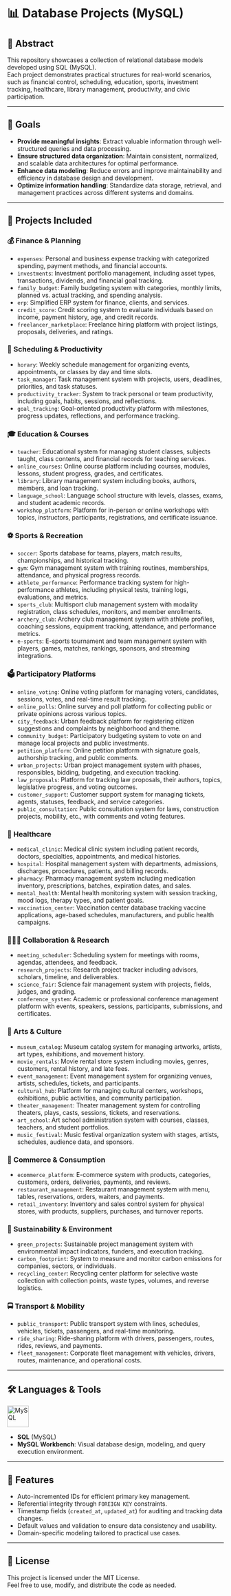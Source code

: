 # 📊 Database Projects (MySQL)

## 📌 Abstract
This repository showcases a collection of relational database models developed using SQL (MySQL).  
Each project demonstrates practical structures for real-world scenarios, such as financial control, scheduling, education, sports, investment tracking, healthcare, library management, productivity, and civic participation.

---

## 🎯 Goals
- **Provide meaningful insights**: Extract valuable information through well-structured queries and data processing.
- **Ensure structured data organization**: Maintain consistent, normalized, and scalable data architectures for optimal performance.
- **Enhance data modeling**: Reduce errors and improve maintainability and efficiency in database design and development.
- **Optimize information handling**: Standardize data storage, retrieval, and management practices across different systems and domains.

---

## 📁 Projects Included

### 💰 Finance & Planning
- `expenses`: Personal and business expense tracking with categorized spending, payment methods, and financial accounts.
- `investments`: Investment portfolio management, including asset types, transactions, dividends, and financial goal tracking.
- `family_budget`: Family budgeting system with categories, monthly limits, planned vs. actual tracking, and spending analysis.
- `erp`: Simplified ERP system for finance, clients, and services.
- `credit_score`: Credit scoring system to evaluate individuals based on income, payment history, age, and credit records.
- `freelancer_marketplace`: Freelance hiring platform with project listings, proposals, deliveries, and ratings.

### 📅 Scheduling & Productivity
- `horary`: Weekly schedule management for organizing events, appointments, or classes by day and time slots.
- `task_manager`: Task management system with projects, users, deadlines, priorities, and task statuses.
- `productivity_tracker`: System to track personal or team productivity, including goals, habits, sessions, and reflections.
- `goal_tracking`: Goal-oriented productivity platform with milestones, progress updates, reflections, and performance tracking.

### 🎓 Education & Courses
- `teacher`: Educational system for managing student classes, subjects taught, class contents, and financial records for teaching services.
- `online_courses`: Online course platform including courses, modules, lessons, student progress, grades, and certificates.
- `library`: Library management system including books, authors, members, and loan tracking.
- `language_school`: Language school structure with levels, classes, exams, and student academic records.
- `workshop_platform`: Platform for in-person or online workshops with topics, instructors, participants, registrations, and certificate issuance.

### ⚽ Sports & Recreation
- `soccer`: Sports database for teams, players, match results, championships, and historical tracking.
- `gym`: Gym management system with training routines, memberships, attendance, and physical progress records.
- `athlete_performance`: Performance tracking system for high-performance athletes, including physical tests, training logs, evaluations, and metrics.
- `sports_club`: Multisport club management system with modality registration, class schedules, monitors, and member enrollments.
- `archery_club`: Archery club management system with athlete profiles, coaching sessions, equipment tracking, attendance, and performance metrics.
- `e-sports`: E-sports tournament and team management system with players, games, matches, rankings, sponsors, and streaming integrations.

### 🗳️ Participatory Platforms
- `online_voting`: Online voting platform for managing voters, candidates, sessions, votes, and real-time result tracking.
- `online_polls`: Online survey and poll platform for collecting public or private opinions across various topics.
- `city_feedback`: Urban feedback platform for registering citizen suggestions and complaints by neighborhood and theme.
- `community_budget`: Participatory budgeting system to vote on and manage local projects and public investments.
- `petition_platform`: Online petition platform with signature goals, authorship tracking, and public comments.
- `urban_projects`: Urban project management system with phases, responsibles, bidding, budgeting, and execution tracking.
- `law_proposals`: Platform for tracking law proposals, their authors, topics, legislative progress, and voting outcomes.
- `customer_support`: Customer support system for managing tickets, agents, statuses, feedback, and service categories.
- `public_consultation`: Public consultation system for laws, construction projects, mobility, etc., with comments and voting features.

### 🏥 Healthcare
- `medical_clinic`: Medical clinic system including patient records, doctors, specialties, appointments, and medical histories.
- `hospital`: Hospital management system with departments, admissions, discharges, procedures, patients, and billing records.
- `pharmacy`: Pharmacy management system including medication inventory, prescriptions, batches, expiration dates, and sales.
- `mental_health`: Mental health monitoring system with session tracking, mood logs, therapy types, and patient goals.
- `vaccination_center`: Vaccination center database tracking vaccine applications, age-based schedules, manufacturers, and public health campaigns.

### 🧑‍🤝‍🧑 Collaboration & Research
- `meeting_scheduler`: Scheduling system for meetings with rooms, agendas, attendees, and feedback.
- `research_projects`: Research project tracker including advisors, scholars, timeline, and deliverables.
- `science_fair`: Science fair management system with projects, fields, judges, and grading.
- `conference_system`: Academic or professional conference management platform with events, speakers, sessions, participants, submissions, and certificates.

### 🎨 Arts & Culture
- `museum_catalog`: Museum catalog system for managing artworks, artists, art types, exhibitions, and movement history.
- `movie_rentals`: Movie rental store system including movies, genres, customers, rental history, and late fees.
- `event_management`: Event management system for organizing venues, artists, schedules, tickets, and participants.
- `cultural_hub`: Platform for managing cultural centers, workshops, exhibitions, public activities, and community participation.
- `theater_management`: Theater management system for controlling theaters, plays, casts, sessions, tickets, and reservations.
- `art_school`: Art school administration system with courses, classes, teachers, and student portfolios.
- `music_festival`: Music festival organization system with stages, artists, schedules, audience data, and sponsors.

### 🛒 Commerce & Consumption
- `ecommerce_platform`: E-commerce system with products, categories, customers, orders, deliveries, payments, and reviews.
- `restaurant_management`: Restaurant management system with menu, tables, reservations, orders, waiters, and payments.
- `retail_inventory`: Inventory and sales control system for physical stores, with products, suppliers, purchases, and turnover reports.

### 🌱 Sustainability & Environment
- `green_projects`: Sustainable project management system with environmental impact indicators, funders, and execution tracking.
- `carbon_footprint`: System to measure and monitor carbon emissions for companies, sectors, or individuals.
- `recycling_center`: Recycling center platform for selective waste collection with collection points, waste types, volumes, and reverse logistics.

### 🚍 Transport & Mobility
- `public_transport`: Public transport system with lines, schedules, vehicles, tickets, passengers, and real-time monitoring.
- `ride_sharing`: Ride-sharing platform with drivers, passengers, routes, rides, reviews, and payments.
- `fleet_management`: Corporate fleet management with vehicles, drivers, routes, maintenance, and operational costs.

---

## 🛠️ Languages & Tools
<div style="display: inline_block">
  <img align="top" alt="MySQL" height="50" width="50" src="https://cdn.jsdelivr.net/gh/devicons/devicon/icons/mysql/mysql-original.svg" />
</div>

- **SQL** (MySQL)
- **MySQL Workbench**: Visual database design, modeling, and query execution environment.

---

## 🚀 Features
- Auto-incremented IDs for efficient primary key management.
- Referential integrity through `FOREIGN KEY` constraints.
- Timestamp fields (`created_at`, `updated_at`) for auditing and tracking data changes.
- Default values and validation to ensure data consistency and usability.
- Domain-specific modeling tailored to practical use cases.

---

## 📜 License
This project is licensed under the MIT License.  
Feel free to use, modify, and distribute the code as needed.
